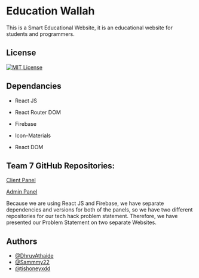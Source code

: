
# Education Wallah

This is a Smart Educational Website, it is an educational website for students and programmers.


## License

[![MIT License](https://img.shields.io/badge/License-MIT-green.svg)](https://choosealicense.com/licenses/mit/)


## Dependancies

- React JS

- React Router DOM

- Firebase

- Icon-Materials

- React DOM


## Team 7 GitHub Repositories:

[Client Panel](https://github.com/Sammmy22/tech-hack-project)

[Admin Panel](https://github.com/DhruvAthaide/tech-hack-admin-panel)

Because we are using React JS and Firebase, we have separate dependencies and versions for both of the panels, so we have two different repositories for our tech hack problem statement. Therefore, we have presented our Problem Statement on two separate Websites.


## Authors

- [@DhruvAthaide](https://github.com/DhruvAthaide)
- [@Sammmy22](https://github.com/Sammmy22)
- [@tishoneyxdd](https://github.com/tishoneyxdd)
